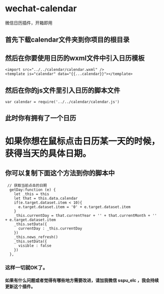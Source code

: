 # wechat-calendar
微信日历插件，开箱即用
## 首先下载calendar文件夹到你项目的根目录
## 然后在你要使用日历的wxml文件中引入日历模板
```
<import src="../../calendar/calendar.wxml" />
<template is="calendar" data="{{...calendar}}"></template>
```
## 然后在你的js文件里引入日历的脚本文件
```
var calendar = require('../../calendar/calendar.js')
```
## 此时你有拥有了一个日历

# 如果你想在鼠标点击日历某一天的时候，获得当天的具体日期。
## 你可以复制下面这个方法到你的脚本中
```
 // 获取当前点击的日期
  getDay:function (e) {
    let _this = this
    let that = this.data.calendar
    if(e.target.dataset.item < 10){
      e.target.dataset.item = '0' + e.target.dataset.item
    }
    _this.currentDay = that.currentYear + '' + that.currentMonth + '' + e.target.dataset.item
    _this.setData({
      currentDay : _this.currentDay
    })
    _this.news_refresh()
    _this.setData({
      visible : false
    })
  },
  ```
  ### 这样一切就OK了。
  
  #### 如果有什么问题或者觉得有哪些地方需要改进，请加我微信 sspu_elc ，我会持续更新这个插件。
